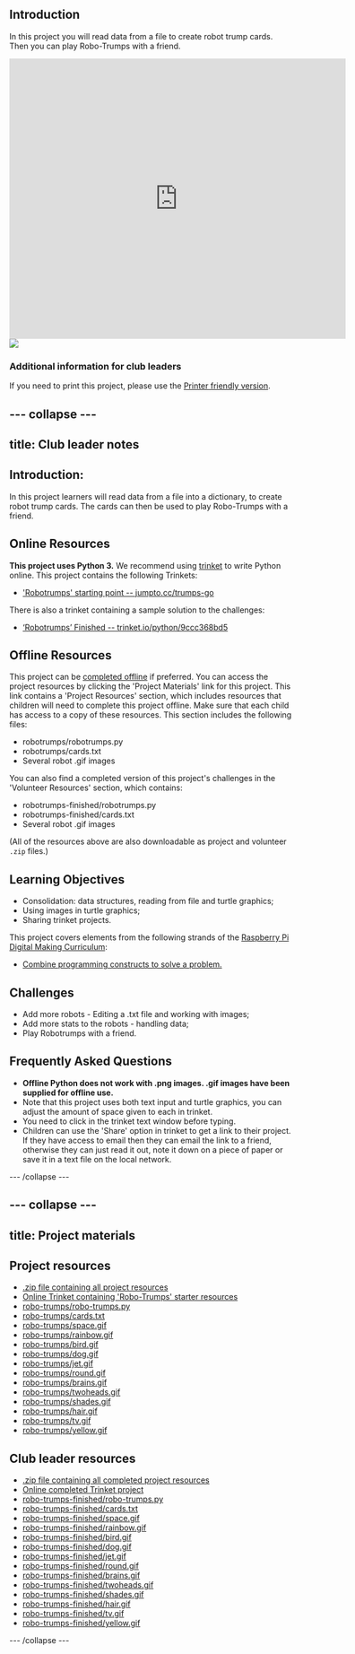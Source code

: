 ## Introduction

In this project you will read data from a file to create robot trump cards. Then you can play Robo-Trumps with a friend.

<div class="trinket">
  <iframe src="https://trinket.io/embed/python/9ccc368bd5?outputOnly=true&start=result" width="600" height="500" frameborder="0" marginwidth="0" marginheight="0" allowfullscreen>
  </iframe>
  <img src="images/robotrumps-finished.png">
</div>


### Additional information for club leaders

If you need to print this project, please use the [Printer friendly version](https://projects.raspberry-pi.org/en/projects/robo-trumps/print).

--- collapse ---
---
title: Club leader notes
---

## Introduction:

In this project learners will read data from a file into a dictionary, to create robot trump cards. The cards can then be used to play Robo-Trumps with a friend.

## Online Resources

__This project uses Python 3.__ We recommend using [trinket](https://trinket.io/) to write Python online. This project contains the following Trinkets:

+ ['Robotrumps' starting point -- jumpto.cc/trumps-go](http://jumpto.cc/trumps-go)

There is also a trinket containing a sample solution to the challenges:

+ [‘Robotrumps’ Finished -- trinket.io/python/9ccc368bd5](https://trinket.io/python/9ccc368bd5)

## Offline Resources

This project can be [completed offline](https://www.codeclubprojects.org/en-GB/resources/python-working-offline/) if preferred. You can access the project resources by clicking the 'Project Materials' link for this project. This link contains a 'Project Resources' section, which includes resources that children will need to complete this project offline. Make sure that each child has access to a copy of these resources. This section includes the following files:

+ robotrumps/robotrumps.py
+ robotrumps/cards.txt
+ Several robot .gif images

You can also find a completed version of this project's challenges in the 'Volunteer Resources' section, which contains:

+ robotrumps-finished/robotrumps.py
+ robotrumps-finished/cards.txt
+ Several robot .gif images

(All of the resources above are also downloadable as project and volunteer `.zip` files.)

## Learning Objectives

+ Consolidation: data structures, reading from file and turtle graphics;
+ Using images in turtle graphics;
+ Sharing trinket projects.

This project covers elements from the following strands of the [Raspberry Pi Digital Making Curriculum](http://rpf.io/curriculum):

+ [Combine programming constructs to solve a problem.](https://www.raspberrypi.org/curriculum/programming/builder)

## Challenges

+ Add more robots - Editing a .txt file and working with images;
+ Add more stats to the robots - handling data;
+ Play Robotrumps with a friend.

## Frequently Asked Questions

+ __Offline Python does not work with .png images. .gif images have been supplied for offline use.__
+ Note that this project uses both text input and turtle graphics, you can adjust the amount of space given to each in trinket.
+ You need to click in the trinket text window before typing.
+ Children can use the 'Share' option in trinket to get a link to their project. If they have access to email then they can email the link to a friend, otherwise they can just read it out, note it down on a piece of paper or save it in a text file on the local network.

--- /collapse ---

--- collapse ---
---
title: Project materials
---

## Project resources

* [.zip file containing all project resources](resources/robo-trumps-project-resources.zip)
* [Online Trinket containing 'Robo-Trumps' starter resources](http://jumpto.cc/trumps-go)
* [robo-trumps/robo-trumps.py](resources/robo-trumps-robo-trumps.py)
* [robo-trumps/cards.txt](resources/robo-trumps-cards.txt)
* [robo-trumps/space.gif](resources/robo-trumps-space.gif)
* [robo-trumps/rainbow.gif](resources/robo-trumps-rainbow.gif)
* [robo-trumps/bird.gif](resources/robo-trumps-bird.gif)
* [robo-trumps/dog.gif](resources/robo-trumps-dog.gif)
* [robo-trumps/jet.gif](resources/robo-trumps-jet.gif)
* [robo-trumps/round.gif](resources/robo-trumps-round.gif)
* [robo-trumps/brains.gif](resources/robo-trumps-brains.gif)
* [robo-trumps/twoheads.gif](resources/robo-trumps-twoheads.gif)
* [robo-trumps/shades.gif](resources/robo-trumps-shades.gif)
* [robo-trumps/hair.gif](resources/robo-trumps-hair.gif)
* [robo-trumps/tv.gif](resources/robo-trumps-tv.gif)
* [robo-trumps/yellow.gif](resources/robo-trumps-yellow.gif)

## Club leader resources

* [.zip file containing all completed project resources](resources/robotrumps-volunteer-resources.zip)
* [Online completed Trinket project](https://trinket.io/python/9ccc368bd5)
* [robo-trumps-finished/robo-trumps.py](resources/robo-trumps-finished-robo-trumps.py)
* [robo-trumps-finished/cards.txt](resources/robo-trumps-finished-cards.txt)
* [robo-trumps-finished/space.gif](resources/robo-trumps-finished-space.gif)
* [robo-trumps-finished/rainbow.gif](resources/robo-trumps-finished-rainbow.gif)
* [robo-trumps-finished/bird.gif](resources/robo-trumps-finished-bird.gif)
* [robo-trumps-finished/dog.gif](resources/robo-trumps-finished-dog.gif)
* [robo-trumps-finished/jet.gif](resources/robo-trumps-finished-jet.gif)
* [robo-trumps-finished/round.gif](resources/robo-trumps-finished-round.gif)
* [robo-trumps-finished/brains.gif](resources/robo-trumps-finished-brains.gif)
* [robo-trumps-finished/twoheads.gif](resources/robo-trumps-finished-twoheads.gif)
* [robo-trumps-finished/shades.gif](resources/robo-trumps-finished-shades.gif)
* [robo-trumps-finished/hair.gif](resources/robo-trumps-finished-hair.gif)
* [robo-trumps-finished/tv.gif](resources/robo-trumps-finished-tv.gif)
* [robo-trumps-finished/yellow.gif](resources/robo-trumps-finished-yellow.gif)

--- /collapse ---